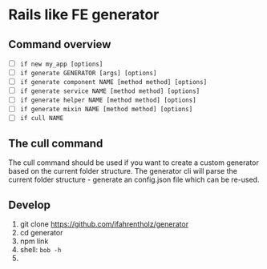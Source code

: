 # Rails like FE generator

## Command overview

- [ ] `if new my_app [options]`
- [ ] `if generate GENERATOR [args] [options]`
- [ ] `if generate component NAME [method method] [options]`
- [ ] `if generate service NAME [method method] [options]`
- [ ] `if generate helper NAME [method method] [options]`
- [ ] `if generate mixin NAME [method method] [options]`
- [ ] `if cull NAME` 

## The cull command

The cull command should be used if you want to create a custom generator based on the current folder structure.
The generator cli will parse the current folder structure - generate an config.json file which can be re-used. 

## Develop
1. git clone https://github.com/ifahrentholz/generator
2. cd generator
3. npm link
4. shell: `bob -h`
5. 

